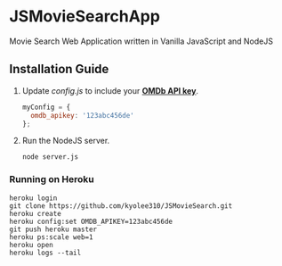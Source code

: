 # JSMovieSearchApp
Movie Search Web Application written in Vanilla JavaScript and NodeJS

## Installation Guide

1. Update _config.js_ to include your [**OMDb API key**](http://www.omdbapi.com/).
   ```javascript
   myConfig = {
     omdb_apikey: '123abc456de'
   };
   ```

2. Run the NodeJS server.
   ```
   node server.js
   ```

### Running on Heroku


   ```
   heroku login
   git clone https://github.com/kyolee310/JSMovieSearch.git
   heroku create
   heroku config:set OMDB_APIKEY=123abc456de
   git push heroku master
   heroku ps:scale web=1
   heroku open
   heroku logs --tail
   ```

